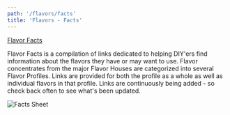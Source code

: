 ```yaml
---
path: '/flavors/facts'
title: 'Flavors - Facts'
---
```


[Flavor Facts](https://link.ejoose.org/Facts000)

Flavor Facts is a compilation of links dedicated to helping DIY'ers find information about the flavors they have or may want to use. Flavor concentrates from the major Flavor Houses are categorized into several Flavor Profiles. Links are provided for both the profile as a whole as well as individual flavors in that profile. Links are continuously being added - so check back often to see what's been updated.

![Facts Sheet](../../images/facts-sheet.png)
